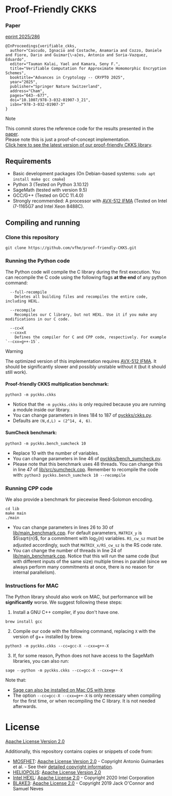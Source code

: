 # Proof-Friendly CKKS



### Paper

[eprint 2025/286](https://ia.cr/2025/286)

```
@InProceedings{verifiable_ckks,
  author="Cascudo, Ignacio and Costache, Anamaria and Cozzo, Daniele and Fiore, Dario and Guimar{\~a}es, Antonio and Soria-Vazquez, Eduardo",
  editor="Tauman Kalai, Yael and Kamara, Seny F.",
  title="Verifiable Computation for Approximate Homomorphic Encryption Schemes",
  booktitle="Advances in Cryptology -- CRYPTO 2025",
  year="2025",
  publisher="Springer Nature Switzerland",
  address="Cham",
  pages="643--677",
  doi="10.1007/978-3-032-01907-3_21",
  isbn="978-3-032-01907-3"
}
```

> [!NOTE]
> This commit stores the reference code for the results presented in the [paper](https://ia.cr/2025/286).\
> Please note this is just a proof-of-concept implementation. \
> [Click here to see the latest version of our proof-friendly CKKS library](https://github.com/vfhe/proof-friendly-CKKS).

## Requirements

- Basic development packages (On Debian-based systems: `sudo apt install make gcc cmake`)
- Python 3 (Tested on Python 3.10.12)
- SageMath (tested with version 9.5)
- GCC/G++ (Tested on GCC 11.4.0)
- Strongly recommended: A processor with [AVX-512 IFMA](https://en.wikipedia.org/wiki/Advanced_Vector_Extensions#AVX-IFMA) (Tested on Intel i7-1165G7 and Intel Xeon 8488C).

## Compiling and running

### Clone this repository

```
git clone https://github.com/vfhe/proof-friendly-CKKS.git
```

### Running the Python code


The Python code will compile the C library during the first execution. You can recompile the C code using the following flags **at the end** of any python command:
```
  --full-recompile
    Deletes all building files and recompiles the entire code, including HEXL.
```

```
  --recompile
    Recompiles our C library, but not HEXL. Use it if you make any modifications in our C code.
```

```
  --cc=X
  --cxx=X
    Defines the compiler for C and CPP code, respectively. For example `--cxx=g++-15`.
```

> [!WARNING]
> The optimized version of this implementation requires [AVX-512 IFMA](https://en.wikipedia.org/wiki/Advanced_Vector_Extensions#AVX-IFMA). It should be significantly slower and possibly unstable without it (but it should still work).

#### Proof-friendly CKKS multiplication benchmark:

```
python3 -m pyckks.ckks
```

- Notice that the `-m pyckks.ckks` is only required because you are running a module inside our library.
- You can change parameters in lines 184 to 187 of [pyckks/ckks.py](./pyckks/ckks.py). 
- Defaults are `(N,d,L) = (2^14, 4, 6)`.

#### SumCheck benchmark:
```
python3 -m pyckks.bench_sumcheck 10
```
- Replace 10 with the number of variables.
- You can change parameters in line 46 of [pyckks/bench_sumcheck.py](./pyckks/bench_sumcheck.py). 
- Please note that this benchmark uses 48 threads. You can change this in line 47 of [lib/src/sumcheck.cpp](./lib/src/sumcheck.cpp). Remember to recompile the code with:
`
python3 pyckks.bench_sumcheck 10 --recompile
`

### Running CPP code
We also provide a benchmark for piecewise Reed-Solomon encoding.
```
cd lib
make main
./main
```
- You can change parameters in lines 26 to 30 of [lib/main_benchmark.cpp](./lib/main_benchmark.cpp). For default parameters, `MATRIX_y` is $5\sqrt{n}$, for a commitment with $\log_2(n)$ variables. `RS_cw_sz` must be adjusted accordingly, such that `MATRIX_x/RS_cw_sz` is the RS code rate.
- You can change the number of threads in line 24 of [lib/main_benchmark.cpp](./lib/main_benchmark.cpp). Notice that this will run the same code (but with different inputs of the same size) multiple times in parallel (since we always perform many commitments at once, there is no reason for internal parallelism). 

### Instructions for MAC

The Python library should also work on MAC, but performance will be **significantly** worse. We suggest following these steps:
1. Install a GNU C++ compiler, if you don't have one.
  ```
brew install gcc
```
2. Compile our code with the following command, replacing `X` with the version of g++ installed by brew. 
  ```
python3 -m pyckks.ckks --cc=gcc-X --cxx=g++-X
```
3. If, for some reason, Python does not have access to the SageMath libraries, you can also run:
  ```
sage --python -m pyckks.ckks --cc=gcc-X --cxx=g++-X
```
Note that:
- [Sage can also be installed on Mac OS with brew](https://formulae.brew.sh/cask/sage).
- The option `--cc=gcc-X --cxx=g++-X` is only necessary when compiling for the first time, or when recompiling the C library. It is not needed afterwards. 

# License

[Apache License Version 2.0](./LICENSE)

Additionally, this repository contains copies or snippets of code from:

- [MOSFHET](https://github.com/antoniocgj/MOSFHET): [Apache License Version 2.0](https://github.com/antoniocgj/MOSFHET/blob/main/LICENSE) - Copyright Antonio Guimarães et al. - See their [detailed copyright information](https://github.com/antoniocgj/MOSFHET/tree/main?tab=readme-ov-file#license).
- [HELIOPOLIS](https://github.com/antoniocgj/HELIOPOLIS): [Apache License Version 2.0](https://github.com/antoniocgj/HELIOPOLIS/blob/main/LICENSE)
- [Intel HEXL](https://github.com/intel/hexl): [Apache License 2.0](https://github.com/intel/hexl/blob/development/LICENSE) - Copyright 2020 Intel Corporation
- [BLAKE3](https://github.com/BLAKE3-team/BLAKE3): [Apache License 2.0](https://github.com/BLAKE3-team/BLAKE3/blob/master/LICENSE_A2) - Copyright 2019 Jack O'Connor and Samuel Neves
